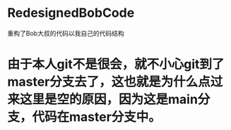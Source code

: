 # RedesignedBobCode
重构了Bob大叔的代码以我自己的代码结构     

# 由于本人git不是很会，就不小心git到了master分支去了，这也就是为什么点过来这里是空的原因，因为这是main分支，代码在master分支中。
